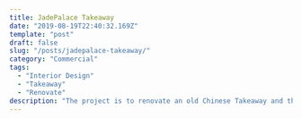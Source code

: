 ```yaml
---
title: JadePalace Takeaway
date: "2019-08-19T22:40:32.169Z"
template: "post"
draft: false
slug: "/posts/jadepalace-takeaway/"
category: "Commercial"
tags:
  - "Interior Design"
  - "Takeaway"
  - "Renovate"
description: "The project is to renovate an old Chinese Takeaway and the client wants the new takeaway to be bright and also with minimum interruption with the existing business ..."
---
```


